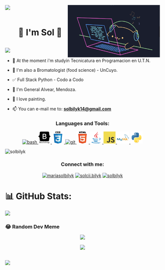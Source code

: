 
<!--horizontal divider(gradiant)-->
<img src="https://user-images.githubusercontent.com/73097560/115834477-dbab4500-a447-11eb-908a-139a6edaec5c.gif">

<!--gatito-->
<a target="_blank" align="center">
  <img align="right" top="400" height="170" width="300" alt="GIF" src="https://github.com/SophieNguyen113/SophieNguyen113/blob/main/Sophie%20Nguyen%20-%20CatCat.gif">
</a>

<!--h1 without bottom border-->
<div id="user-content-toc">
  <ul align="center">
    <summary><h1 style="display: inline-block">👋 I'm Sol 👋</h1></summary>
  </ul>
</div>

<p align="left">
<img src="https://readme-typing-svg.herokuapp.com/?lines=Welcome+to+my+GitHub+Profile!&center=true&width=360&height=30">
</p>



<!--Intro start-->
- :book: At the moment i'm studyin Tecnicatura en Programacion en U.T.N.

- :microscope: I'm also a Bromatologist (food science) - UnCuyo.

- :white_check_mark: Full Stack Python - Codo a Codo

- :round_pushpin: I'm General Alvear, Mendoza.

- :art: I love painting.

- 📫 You can e-mail me to: **solbilyk14@gmail.com**

<!--Intro end-->

<!--h1 without bottom border-->
<h3 align="center">Languages and Tools:</h3>
<p align="center"> <a href="https://www.gnu.org/software/bash/" target="_blank" rel="noreferrer"> <img src="https://www.vectorlogo.zone/logos/gnu_bash/gnu_bash-icon.svg" alt="bash" width="40" height="40"/> </a> <a href="https://getbootstrap.com" target="_blank" rel="noreferrer"> <img src="https://raw.githubusercontent.com/devicons/devicon/master/icons/bootstrap/bootstrap-plain-wordmark.svg" alt="bootstrap" width="40" height="40"/> </a> <a href="https://www.w3schools.com/css/" target="_blank" rel="noreferrer"> <img src="https://raw.githubusercontent.com/devicons/devicon/master/icons/css3/css3-original-wordmark.svg" alt="css3" width="40" height="40"/> </a> <a href="https://git-scm.com/" target="_blank" rel="noreferrer"> <img src="https://www.vectorlogo.zone/logos/git-scm/git-scm-icon.svg" alt="git" width="40" height="40"/> </a> <a href="https://www.w3.org/html/" target="_blank" rel="noreferrer"> <img src="https://raw.githubusercontent.com/devicons/devicon/master/icons/html5/html5-original-wordmark.svg" alt="html5" width="40" height="40"/> </a> <a href="https://www.java.com" target="_blank" rel="noreferrer"> <img src="https://raw.githubusercontent.com/devicons/devicon/master/icons/java/java-original.svg" alt="java" width="40" height="40"/> </a> <a href="https://developer.mozilla.org/en-US/docs/Web/JavaScript" target="_blank" rel="noreferrer"> <img src="https://raw.githubusercontent.com/devicons/devicon/master/icons/javascript/javascript-original.svg" alt="javascript" width="40" height="40"/> </a> <a href="https://www.mysql.com/" target="_blank" rel="noreferrer"> <img src="https://raw.githubusercontent.com/devicons/devicon/master/icons/mysql/mysql-original-wordmark.svg" alt="mysql" width="40" height="40"/> </a> <a href="https://www.python.org" target="_blank" rel="noreferrer"> <img src="https://raw.githubusercontent.com/devicons/devicon/master/icons/python/python-original.svg" alt="python" width="40" height="40"/> </a> </p>


<!-- Connect with me -->

<!--icons and links-->

<p align="left"> <img src="https://komarev.com/ghpvc/?username=solbilyk&label=Profile%20views&color=0e75b6&style=flat" alt="solbilyk" /> </p>

<h3 align="center">Connect with me:</h3>
<p align="center">
<a href="https://linkedin.com/in/mariasolbilyk" target="blank"><img align="center" src="https://raw.githubusercontent.com/rahuldkjain/github-profile-readme-generator/master/src/images/icons/Social/linked-in-alt.svg" alt="mariasolbilyk" height="30" width="40" /></a>
<a href="https://fb.com/solcii.bilyk" target="blank"><img align="center" src="https://raw.githubusercontent.com/rahuldkjain/github-profile-readme-generator/master/src/images/icons/Social/facebook.svg" alt="solcii.bilyk" height="30" width="40" /></a>
<a href="https://instagram.com/solbilyk" target="blank"><img align="center" src="https://raw.githubusercontent.com/rahuldkjain/github-profile-readme-generator/master/src/images/icons/Social/instagram.svg" alt="solbilyk" height="30" width="40" /></a>
</p>


<!--profile visit count-->
# 📊 GitHub Stats: 
![](https://github-readme-stats.vercel.app/api/top-langs/?username=SolBilyk&theme=omni&hide_border=false&include_all_commits=true&count_private=true&layout=compact ) 

### 😂 Random Dev Meme
<div align="center">
<img src='https://randommeme-five.vercel.app/' style="height: 400px;"/>
</div>




<p align="center"">
<img src="https://media.giphy.com/media/jpVnC65DmYeyRL4LHS/giphy.gif" width="20%">
</p>
<br>
<!--horizontal divider(gradiant)-->
<img src="https://user-images.githubusercontent.com/73097560/115834477-dbab4500-a447-11eb-908a-139a6edaec5c.gif">








